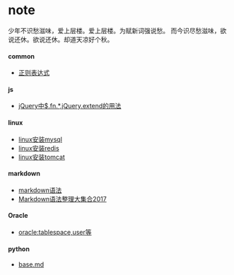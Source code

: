 # note

少年不识愁滋味，爱上层楼。爱上层楼。为赋新词强说愁。
而今识尽愁滋味，欲说还休。欲说还休。却道天凉好个秋。

#### common

* [正则表达式](https://github.com/tanghf0403/note/blob/master/common/%E6%AD%A3%E5%88%99%E8%A1%A8%E8%BE%BE%E5%BC%8F)

#### js

* [jQuery中$.fn.*,jQuery.extend的用法](https://github.com/tanghf0403/note/blob/master/js/jQuery%E4%B8%AD%24.fn.md)

#### linux

* [linux安装mysql](https://github.com/tanghf0403/note/blob/master/linux/linux%E5%AE%89%E8%A3%85mysql)
* [linux安装redis](https://github.com/tanghf0403/note/blob/master/linux/linux%E5%AE%89%E8%A3%85redis)
* [linux安装tomcat](https://github.com/tanghf0403/note/blob/master/linux/linux%E5%AE%89%E8%A3%85tomcat.md)

#### markdown

* [markdown语法](https://github.com/tanghf0403/note/blob/master/markdown/markdown.md)
* [Markdown语法整理大集合2017](https://www.jianshu.com/p/b03a8d7b1719)

#### Oracle

* [oracle:tablespace,user等](https://github.com/tanghf0403/note/blob/master/oracle/base.md)

#### python

* [base.md](https://github.com/tanghf0403/note/blob/master/python/base.md)
